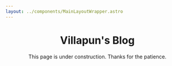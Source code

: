 ```yaml
---
layout: ../components/MainLayoutWrapper.astro
---
```

<center><h1>Villapun's Blog</h1>
This page is under construction. Thanks for the patience.</center>